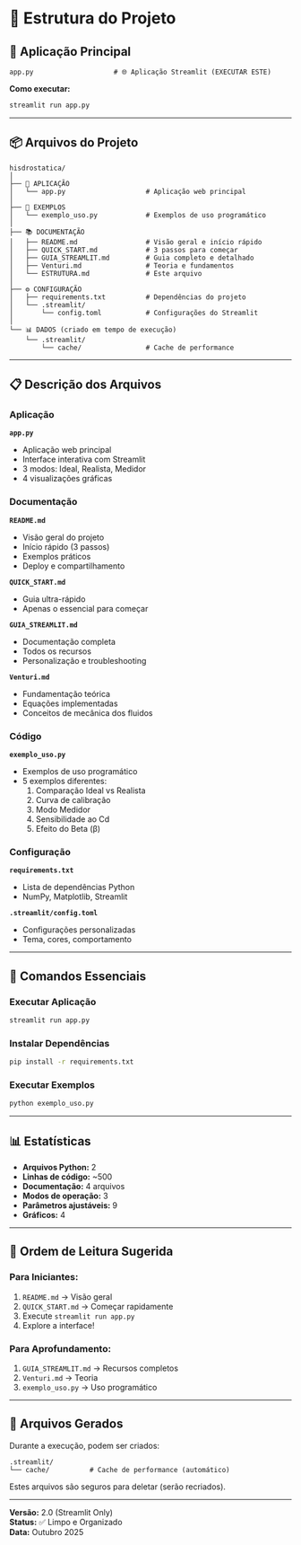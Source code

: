 # 📁 Estrutura do Projeto

## 🎯 Aplicação Principal

```
app.py                    # 🌐 Aplicação Streamlit (EXECUTAR ESTE)
```

**Como executar:**

```bash
streamlit run app.py
```

---

## 📦 Arquivos do Projeto

```
hisdrostatica/
│
├── 🎯 APLICAÇÃO
│   └── app.py                    # Aplicação web principal
│
├── 📝 EXEMPLOS
│   └── exemplo_uso.py            # Exemplos de uso programático
│
├── 📚 DOCUMENTAÇÃO
│   ├── README.md                 # Visão geral e início rápido
│   ├── QUICK_START.md            # 3 passos para começar
│   ├── GUIA_STREAMLIT.md         # Guia completo e detalhado
│   ├── Venturi.md                # Teoria e fundamentos
│   └── ESTRUTURA.md              # Este arquivo
│
├── ⚙️ CONFIGURAÇÃO
│   ├── requirements.txt          # Dependências do projeto
│   └── .streamlit/
│       └── config.toml           # Configurações do Streamlit
│
└── 📊 DADOS (criado em tempo de execução)
    └── .streamlit/
        └── cache/                # Cache de performance
```

---

## 📋 Descrição dos Arquivos

### Aplicação

**`app.py`**

- Aplicação web principal
- Interface interativa com Streamlit
- 3 modos: Ideal, Realista, Medidor
- 4 visualizações gráficas

### Documentação

**`README.md`**

- Visão geral do projeto
- Início rápido (3 passos)
- Exemplos práticos
- Deploy e compartilhamento

**`QUICK_START.md`**

- Guia ultra-rápido
- Apenas o essencial para começar

**`GUIA_STREAMLIT.md`**

- Documentação completa
- Todos os recursos
- Personalização e troubleshooting

**`Venturi.md`**

- Fundamentação teórica
- Equações implementadas
- Conceitos de mecânica dos fluidos

### Código

**`exemplo_uso.py`**

- Exemplos de uso programático
- 5 exemplos diferentes:
  1. Comparação Ideal vs Realista
  2. Curva de calibração
  3. Modo Medidor
  4. Sensibilidade ao Cd
  5. Efeito do Beta (β)

### Configuração

**`requirements.txt`**

- Lista de dependências Python
- NumPy, Matplotlib, Streamlit

**`.streamlit/config.toml`**

- Configurações personalizadas
- Tema, cores, comportamento

---

## 🚀 Comandos Essenciais

### Executar Aplicação

```bash
streamlit run app.py
```

### Instalar Dependências

```bash
pip install -r requirements.txt
```

### Executar Exemplos

```bash
python exemplo_uso.py
```

---

## 📊 Estatísticas

- **Arquivos Python:** 2
- **Linhas de código:** ~500
- **Documentação:** 4 arquivos
- **Modos de operação:** 3
- **Parâmetros ajustáveis:** 9
- **Gráficos:** 4

---

## 🎯 Ordem de Leitura Sugerida

### Para Iniciantes:

1. `README.md` → Visão geral
2. `QUICK_START.md` → Começar rapidamente
3. Execute `streamlit run app.py`
4. Explore a interface!

### Para Aprofundamento:

1. `GUIA_STREAMLIT.md` → Recursos completos
2. `Venturi.md` → Teoria
3. `exemplo_uso.py` → Uso programático

---

## 📁 Arquivos Gerados

Durante a execução, podem ser criados:

```
.streamlit/
└── cache/          # Cache de performance (automático)
```

Estes arquivos são seguros para deletar (serão recriados).

---

**Versão:** 2.0 (Streamlit Only)  
**Status:** ✅ Limpo e Organizado  
**Data:** Outubro 2025
